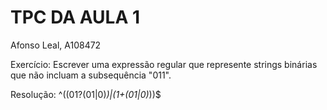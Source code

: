 # TPC DA AULA 1

Afonso Leal, A108472

Exercício: Escrever uma expressão regular que represente strings binárias que não incluam a subsequência "011".

Resolução: ^((01?(01|0)*)|(1+(01|0)*))$



